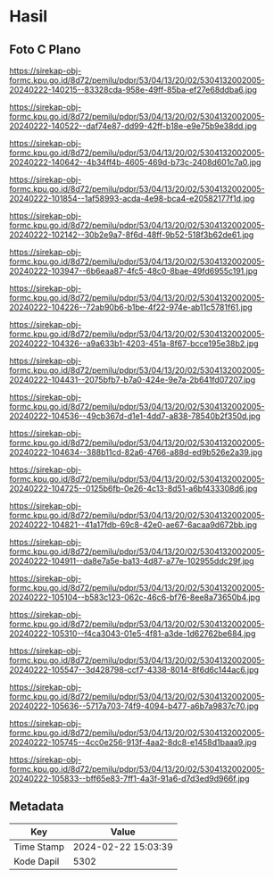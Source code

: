 # Hasil

## Foto C Plano

https://sirekap-obj-formc.kpu.go.id/8d72/pemilu/pdpr/53/04/13/20/02/5304132002005-20240222-140215--83328cda-958e-49ff-85ba-ef27e68ddba6.jpg

https://sirekap-obj-formc.kpu.go.id/8d72/pemilu/pdpr/53/04/13/20/02/5304132002005-20240222-140522--daf74e87-dd99-42ff-b18e-e9e75b9e38dd.jpg

https://sirekap-obj-formc.kpu.go.id/8d72/pemilu/pdpr/53/04/13/20/02/5304132002005-20240222-140642--4b34ff4b-4605-469d-b73c-2408d601c7a0.jpg

https://sirekap-obj-formc.kpu.go.id/8d72/pemilu/pdpr/53/04/13/20/02/5304132002005-20240222-101854--1af58993-acda-4e98-bca4-e20582177f1d.jpg

https://sirekap-obj-formc.kpu.go.id/8d72/pemilu/pdpr/53/04/13/20/02/5304132002005-20240222-102142--30b2e9a7-8f6d-48ff-9b52-518f3b62de61.jpg

https://sirekap-obj-formc.kpu.go.id/8d72/pemilu/pdpr/53/04/13/20/02/5304132002005-20240222-103947--6b6eaa87-4fc5-48c0-8bae-49fd6955c191.jpg

https://sirekap-obj-formc.kpu.go.id/8d72/pemilu/pdpr/53/04/13/20/02/5304132002005-20240222-104226--72ab90b6-b1be-4f22-974e-ab11c5781f61.jpg

https://sirekap-obj-formc.kpu.go.id/8d72/pemilu/pdpr/53/04/13/20/02/5304132002005-20240222-104326--a9a633b1-4203-451a-8f67-bcce195e38b2.jpg

https://sirekap-obj-formc.kpu.go.id/8d72/pemilu/pdpr/53/04/13/20/02/5304132002005-20240222-104431--2075bfb7-b7a0-424e-9e7a-2b641fd07207.jpg

https://sirekap-obj-formc.kpu.go.id/8d72/pemilu/pdpr/53/04/13/20/02/5304132002005-20240222-104536--49cb367d-d1e1-4dd7-a838-78540b2f350d.jpg

https://sirekap-obj-formc.kpu.go.id/8d72/pemilu/pdpr/53/04/13/20/02/5304132002005-20240222-104634--388b11cd-82a6-4766-a88d-ed9b526e2a39.jpg

https://sirekap-obj-formc.kpu.go.id/8d72/pemilu/pdpr/53/04/13/20/02/5304132002005-20240222-104725--0125b6fb-0e26-4c13-8d51-a6bf433308d6.jpg

https://sirekap-obj-formc.kpu.go.id/8d72/pemilu/pdpr/53/04/13/20/02/5304132002005-20240222-104821--41a17fdb-69c8-42e0-ae67-6acaa9d672bb.jpg

https://sirekap-obj-formc.kpu.go.id/8d72/pemilu/pdpr/53/04/13/20/02/5304132002005-20240222-104911--da8e7a5e-ba13-4d87-a77e-102955ddc29f.jpg

https://sirekap-obj-formc.kpu.go.id/8d72/pemilu/pdpr/53/04/13/20/02/5304132002005-20240222-105104--b583c123-062c-46c6-bf76-8ee8a73650b4.jpg

https://sirekap-obj-formc.kpu.go.id/8d72/pemilu/pdpr/53/04/13/20/02/5304132002005-20240222-105310--f4ca3043-01e5-4f81-a3de-1d62762be684.jpg

https://sirekap-obj-formc.kpu.go.id/8d72/pemilu/pdpr/53/04/13/20/02/5304132002005-20240222-105547--3d428798-ccf7-4338-8014-8f6d6c144ac6.jpg

https://sirekap-obj-formc.kpu.go.id/8d72/pemilu/pdpr/53/04/13/20/02/5304132002005-20240222-105636--5717a703-74f9-4094-b477-a6b7a9837c70.jpg

https://sirekap-obj-formc.kpu.go.id/8d72/pemilu/pdpr/53/04/13/20/02/5304132002005-20240222-105745--4cc0e256-913f-4aa2-8dc8-e1458d1baaa9.jpg

https://sirekap-obj-formc.kpu.go.id/8d72/pemilu/pdpr/53/04/13/20/02/5304132002005-20240222-105833--bff65e83-7ff1-4a3f-91a6-d7d3ed9d966f.jpg


## Metadata

| Key        | Value               |
| ---------- | ------------------- |
| Time Stamp | 2024-02-22 15:03:39 |
| Kode Dapil | 5302                |



